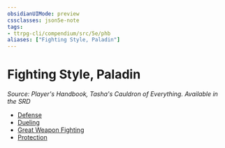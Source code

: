 ```yaml
---
obsidianUIMode: preview
cssclasses: json5e-note
tags:
- ttrpg-cli/compendium/src/5e/phb
aliases: ["Fighting Style, Paladin"]
---
```

# Fighting Style, Paladin
*Source: Player's Handbook, Tasha's Cauldron of Everything. Available in the <span title='Systems Reference Document (5.2)'>SRD</span>* 

- [Defense](/CLI/optional-features/defense.md)
- [Dueling](/CLI/optional-features/dueling.md)
- [Great Weapon Fighting](/CLI/optional-features/great-weapon-fighting.md)
- [Protection](/CLI/optional-features/protection.md)